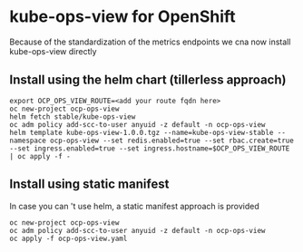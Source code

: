 # kube-ops-view for OpenShift

Because of the standardization of the metrics endpoints we cna now install kube-ops-view directly

## Install using the helm chart (tillerless approach)

```shell
export OCP_OPS_VIEW_ROUTE=<add your route fqdn here>
oc new-project ocp-ops-view
helm fetch stable/kube-ops-view
oc adm policy add-scc-to-user anyuid -z default -n ocp-ops-view
helm template kube-ops-view-1.0.0.tgz --name=kube-ops-view-stable --namespace ocp-ops-view --set redis.enabled=true --set rbac.create=true --set ingress.enabled=true --set ingress.hostname=$OCP_OPS_VIEW_ROUTE | oc apply -f -
```

## Install using static manifest

In case you can 't use helm, a static manifest approach is provided

```shell
oc new-project ocp-ops-view
oc adm policy add-scc-to-user anyuid -z default -n ocp-ops-view
oc apply -f ocp-ops-view.yaml
```
